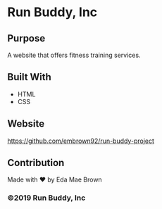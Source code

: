 # Run Buddy, Inc

## Purpose

A website that offers fitness training services.

## Built With

- HTML
- CSS

## Website

https://github.com/embrown92/run-buddy-project

## Contribution

Made with ❤️ by Eda Mae Brown

### ©️2019 Run Buddy, Inc 
